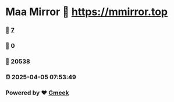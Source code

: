 # Maa Mirror :link: https://mmirror.top 
### :page_facing_up: [7](https://mmirror.top/tag.html) 
### :speech_balloon: 0 
### :hibiscus: 20538 
### :alarm_clock: 2025-04-05 07:53:49 
### Powered by :heart: [Gmeek](https://github.com/Meekdai/Gmeek)
